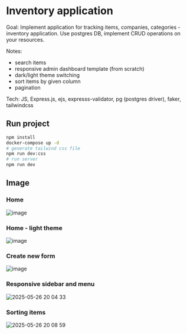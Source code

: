 # Inventory application

Goal: Implement application for tracking items, companies, categories - inventory application. Use postgres DB, implement CRUD operations on your resources.

Notes:
  - search items
  - responsive admin dashboard template (from scratch)
  - dark/light theme switching
  - sort items by given column
  - pagination
  
Tech: JS, Express.js, ejs, expresss-validator, pg (postgres driver), faker, tailwindcss

## Run project
```bash
npm install
docker-compose up -d
# generate tailwind css file
npm run dev:css
# run server
npm run dev
```

## Image
### Home
![image](https://github.com/user-attachments/assets/0d6da7ab-df56-4033-bd2e-c5388a636e44)

### Home - light theme
![image](https://github.com/user-attachments/assets/c778342d-b995-4f37-b664-2e5ea9b6b2a1)

### Create new form
![image](https://github.com/user-attachments/assets/6144aafc-c8e6-4ddb-8f11-39fc12754539)

### Responsive sidebar and menu
![2025-05-26 20 04 33](https://github.com/user-attachments/assets/6434035e-1ea7-48e2-abd5-3e922bfcc58d)

### Sorting items
![2025-05-26 20 08 59](https://github.com/user-attachments/assets/2b7fe316-6eea-4efd-a382-0c0b49a12627)
